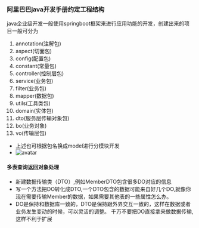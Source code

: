 ### 阿里巴巴java开发手册约定工程结构
java企业级开发一般使用springboot框架来进行应用功能的开发，创建出来的项目一般可分为
1. annotation(注解包)
2. aspect(切面包)
3. config(配置包)
4. constant(常量包)
5. controller(控制层包)
6. service(业务包)
7. filter(业务包)
8. mapper(数据包)
9. utils(工具类包)
10. domain(实体包)
11. dto(服务层传输对象包)
12. bo(业务对象)
13. vo(传输层包)
- 上述也可根据包名换成model进行分模块开发
- ![avatar](d:\\\Users\\\caoming\\\Desktop\\\tms-merchant工作流程图.jpg "test")
#### 多表查询返回对象处理
* 新建数据传输类（DTO）,例如MemberDTO包含很多DO对应的信息
* 写一个方法把DO转化成DTO,一个DTO包含的数据可能来自好几个DO,就像你现在需要传输Member的数据，如果需要其他表的一些属性怎么办。
* DO是保持和数据库一致的，DTO是保持跟外界交互一致的，这样在数据或者业务发生变动的时候，可以灵活的调整。
千万不要把DO直接拿来做数据传输,这样不利于扩展
